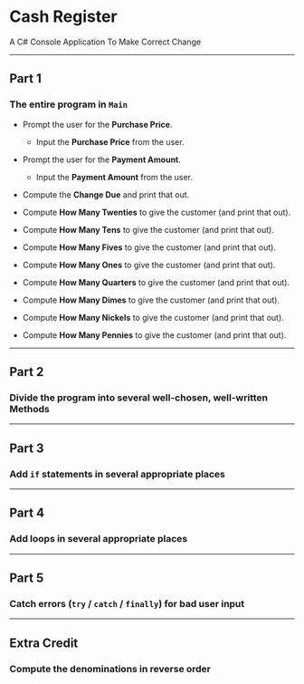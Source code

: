 # Cash Register
A C# Console Application To Make Correct Change

---

Part 1
---

### The entire program in `Main`

+ Prompt the user for the **Purchase Price**.
  - Input the **Purchase Price** from the user.

+ Prompt the user for the **Payment Amount**.
  - Input the **Payment Amount** from the user.

+ Compute the **Change Due** and print that out.
+ Compute **How Many Twenties** to give the customer (and print that out).
+ Compute **How Many Tens** to give the customer (and print that out).
+ Compute **How Many Fives** to give the customer (and print that out).
+ Compute **How Many Ones** to give the customer (and print that out).
+ Compute **How Many Quarters** to give the customer (and print that out).
+ Compute **How Many Dimes** to give the customer (and print that out).
+ Compute **How Many Nickels** to give the customer (and print that out).
+ Compute **How Many Pennies** to give the customer (and print that out).

---

Part 2
---

### Divide the program into several well-chosen, well-written **Methods**

---

Part 3
---

### Add `if` statements in several appropriate places

---

Part 4
---

### Add loops in several appropriate places

---

Part 5
---

### Catch errors (`try` / `catch` / `finally`) for bad user input

---

Extra Credit
---

### Compute the denominations in reverse order
